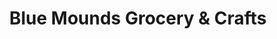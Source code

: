 ---
title: "Blue Mounds Grocery & Crafts"
url: /blue-mounds/blue-mounds-grocery-and-crafts/
shop: convenience
---